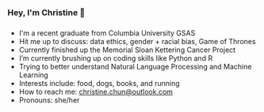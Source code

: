 ### Hey, I'm Christine 👋


###
- I'm a recent graduate from Columbia University GSAS
- Hit me up to discuss: data ethics, gender + racial bias, Game of Thrones
- Currently finished up the Memorial Sloan Kettering Cancer Project 
- I’m currently brushing up on coding skills like Python and R
- Trying to better understand Natural Language Processing and Machine Learning
- Interests include: food, dogs, books, and running
- How to reach me: christine.chun@outlook.com
- Pronouns: she/her

